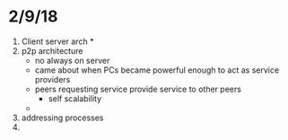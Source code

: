 # 2/9/18 #



1. Client server arch
    * 
2. p2p architecture
    * no always on server
    * came about when PCs became powerful enough to act as service providers
    * peers requesting service provide service to other peers
        - self scalability
    * 
3. addressing processes
4. 